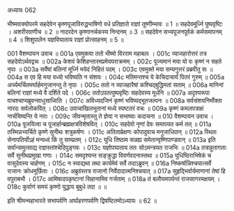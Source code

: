 अध्यायः 062

भीष्मवाक्योपरमे सहदेवेन कृष्णपूजाविरुद्धभाषिणो वधे प्रतिज्ञाते राज्ञां तूष्णीम्भावः ॥ 1 ॥ सहदेवमूर्ध्नि पुष्पवृष्टिः । अशरीरवाणीच ॥ 2 ॥ नादरदेन कृष्णानर्चकस्य निन्दनम् ॥ 3 ॥ सहदेवेन सभ्यपूजनपूर्वकं कर्मसमापनम् ॥ 4 ॥ शिशुपालेन यज्ञविघाताय राज्ञां प्रोत्साहनम् ॥ 5 ॥

001	वैशम्पायन उवाच ॥
001a	एवमुक्त्वा ततो भीष्मो विरराम महाबलः ।
001c	व्याजहारोत्तरं तत्र सहदेवोऽर्थवद्वचः ॥
002a	केशवं केशिहन्तारमप्रमेयपराक्रमम् ।
002c	पूज्यमानं मया यो वः कृष्णं न सहते नृपाः ॥
003a	सर्वेषां बलिनां मूर्ध्नि मयेदं निहितं पदम् ।
003c	एवमुक्ते मया सम्यगुत्तरं प्रब्रवीतु सः ॥
004a	स एव हि मया वध्यो भविष्यति न संशयः ।
004c	मतिमन्तश्च ये केचिदाचार्यं पितरं गुरुम् ॥
005a	अर्च्यमर्चितमर्घार्हमनुजानन्तु ते नृपाः ।
005c	ततो न व्याजहारैषां कश्चिद्बुद्धिमतां सताम् ॥
006a	मानिनां बलिनां राज्ञां मध्ये वै दर्शिते पदे ।
006c	ततोऽपतत्पुष्पवृष्टिः सहदेवस्य मूर्धनि ॥
007a	अदृश्यरूपा वाचश्चाप्यब्रुवन्साधुसाध्विति ।
007c	अविध्यदजिनं कृष्णं भविष्यद्भूतजल्पनः ॥
008a	सर्वसंशयनिर्मोक्ता नारदः सर्वलोकवित् ।
008c	उवाचाखिलभूतानां मध्ये स्पष्टतरं वचः ॥
009a	कृष्णं कमलपत्राक्षं नार्चयिष्यन्ति ये नराः ।
009c	जीवन्मृतास्तु ते ज्ञेया न सभाष्याः कदाचना ॥
010	वैशम्पायन उवाच ।
010a	पूजयित्वा च पूजार्हान्ब्रह्मक्षत्रविशेषवित् ।
010c	सहदेवो नृणां देवः समापयत कर्म तत् ॥
011a	तस्मिन्नभ्यर्चिते कृष्णे सुनीथः शत्रुकर्षणः ।
011c	अतिताम्रेक्षणः कोपादुवाच मनुजाधिपान् ॥
012a	स्थितः सेनापतिर्योऽहं मन्यध्वं किं तु साम्प्रतम् ।
012c	युधि तिष्ठाम सन्नह्य समेतान्वृष्णिपाण्डवान् ॥
013a	इति सर्वान्समुत्साद्य राज्ञस्तांश्चेदिपुङ्गवः ।
013c	यज्ञोपघाताय ततः सोऽमन्त्रयत राजभिः ॥
014a	तत्राहूतागताः सर्वे सुनीथप्रमुखा गणाः ।
014c	समदृश्यन्त सङ्क्रुद्धा विवर्णवदनास्तथा ॥
015a	युधिष्ठिराभिषेकं च वासुदेवस्य चार्हणम् ।
015c	न स्याद्यथा तथा कार्यमेवं सर्वे तदाऽब्रुवन् ॥
016a	निष्कर्षान्निश्चयात्सर्वे राजानः क्रोधमूर्छिताः ।
016c	अब्रुवंस्तत्र राजानो निर्वेदादात्मनिश्चयात् ॥
017a	सुहृद्भिर्वार्यमाणानां तेषां हि वपुराबभौ ।
017c	आमिषादपकृष्टानां सिहानामिव गर्जताम् ॥
018a	तं बलौघमपर्यन्तं राजसागरमक्षयम् ।
018c	कुर्वाणं समयं कृष्णो युद्धाय बुबुधे तदा ॥ ॥

इति श्रीमन्महाभारते सभापर्वणि अर्घाहरणपर्वणि द्विषष्टितमोऽध्यायः ॥ 62 ॥
